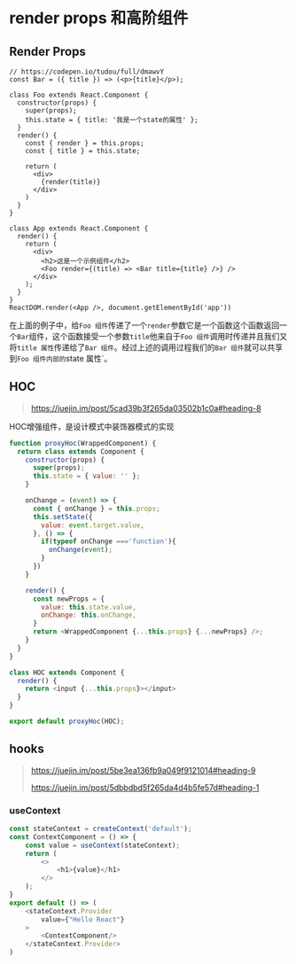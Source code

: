 # render props  和高阶组件

## Render Props

```react
// https://codepen.io/tudou/full/dmawvY
const Bar = ({ title }) => (<p>{title}</p>);

class Foo extends React.Component {
  constructor(props) {
    super(props);
    this.state = { title: '我是一个state的属性' };
  }
  render() {
    const { render } = this.props;
    const { title } = this.state;
    
    return (
      <div>
        {render(title)}
      </div>
    )
  }
}

class App extends React.Component {
  render() {
    return (
      <div>
        <h2>这是一个示例组件</h2>
        <Foo render={(title) => <Bar title={title} />} />
      </div>
    );
  }
}
ReactDOM.render(<App />, document.getElementById('app'))

```

在上面的例子中，给`Foo 组件`传递了一个`render`参数它是一个函数这个函数返回一个`Bar`组件，这个函数接受一个参数`title`他来自于`Foo 组件`调用时传递并且我们又将`title 属性`传递给了`Bar 组件`。经过上述的调用过程我们的`Bar 组件`就可以共享到`Foo 组件内部的`state 属性`。

## HOC

> https://juejin.im/post/5cad39b3f265da03502b1c0a#heading-8

HOC增强组件，是设计模式中装饰器模式的实现

```javascript
function proxyHoc(WrappedComponent) {
  return class extends Component {
    constructor(props) {
      super(props);
      this.state = { value: '' };
    }

    onChange = (event) => {
      const { onChange } = this.props;
      this.setState({
        value: event.target.value,
      }, () => {
        if(typeof onChange ==='function'){
          onChange(event);
        }
      })
    }

    render() {
      const newProps = {
        value: this.state.value,
        onChange: this.onChange,
      }
      return <WrappedComponent {...this.props} {...newProps} />;
    }
  }
}

class HOC extends Component {
  render() {
    return <input {...this.props}></input>
  }
}

export default proxyHoc(HOC);

```

## hooks

> https://juejin.im/post/5be3ea136fb9a049f9121014#heading-9
>
> https://juejin.im/post/5dbbdbd5f265da4d4b5fe57d#heading-1

###  useContext

```javascript
const stateContext = createContext('default');
const ContextComponent = () => {
  	const value = useContext(stateContext);
    return (
        <>
            <h1>{value}</h1>
        </>
    );
}
export default () => (
    <stateContext.Provider
        value={"Hello React"}
    >
        <ContextComponent/>
    </stateContext.Provider>
)

```

